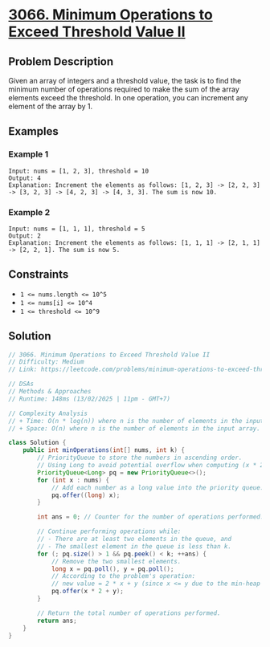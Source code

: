 # [3066. Minimum Operations to Exceed Threshold Value II](https://leetcode.com/problems/minimum-operations-to-exceed-threshold-value-ii/)
## Problem Description
Given an array of integers and a threshold value, the task is to find the minimum number of operations required to make the sum of the array elements exceed the threshold. In one operation, you can increment any element of the array by 1.

## Examples
### Example 1
```
Input: nums = [1, 2, 3], threshold = 10
Output: 4
Explanation: Increment the elements as follows: [1, 2, 3] -> [2, 2, 3] -> [3, 2, 3] -> [4, 2, 3] -> [4, 3, 3]. The sum is now 10.
```

### Example 2
```
Input: nums = [1, 1, 1], threshold = 5
Output: 2
Explanation: Increment the elements as follows: [1, 1, 1] -> [2, 1, 1] -> [2, 2, 1]. The sum is now 5.
```

## Constraints
- `1 <= nums.length <= 10^5`
- `1 <= nums[i] <= 10^4`
- `1 <= threshold <= 10^9`

## Solution
```java
// 3066. Minimum Operations to Exceed Threshold Value II
// Difficulty: Medium
// Link: https://leetcode.com/problems/minimum-operations-to-exceed-threshold-value-ii/

// DSAs
// Methods & Approaches
// Runtime: 148ms (13/02/2025 | 11pm - GMT+7)

// Complexity Analysis
// + Time: O(n * log(n)) where n is the number of elements in the input array.
// + Space: O(n) where n is the number of elements in the input array.

class Solution {
    public int minOperations(int[] nums, int k) {
        // PriorityQueue to store the numbers in ascending order.
        // Using Long to avoid potential overflow when computing (x * 2 + y).
        PriorityQueue<Long> pq = new PriorityQueue<>();
        for (int x : nums) {
            // Add each number as a long value into the priority queue.
            pq.offer((long) x);
        }

        int ans = 0; // Counter for the number of operations performed.

        // Continue performing operations while:
        // - There are at least two elements in the queue, and
        // - The smallest element in the queue is less than k.
        for (; pq.size() > 1 && pq.peek() < k; ++ans) {
            // Remove the two smallest elements.
            long x = pq.poll(), y = pq.poll();
            // According to the problem's operation:
            // new value = 2 * x + y (since x <= y due to the min-heap property).
            pq.offer(x * 2 + y);
        }

        // Return the total number of operations performed.
        return ans;
    }
}
```

